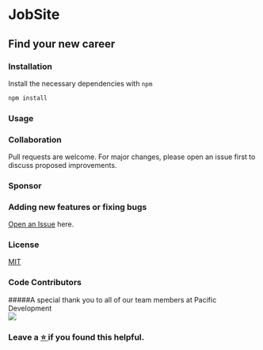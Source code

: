 # JobSite
## Find your new career


### Installation

Install the necessary dependencies with ```npm```
```bash
npm install
```

### Usage


### Collaboration
Pull requests are welcome. For major changes, please open an issue first to discuss proposed improvements.

### Sponsor


### Adding new features or fixing bugs

<a href="https://github.com/PacificDevelopment/JobSite/issues">Open an Issue</a> here.


### License
[MIT]()


### Code Contributors

#####A special thank you to all of our team members at Pacific Development<br/>
<a href="https://github.com/PacificDevelopment/JobSite/graphs/contributors">
  <img src="https://contrib.rocks/image?repo=PacificDevelopment/JobSite" />
</a>



### Leave a <a href=""> :star: </a> if you found this helpful.
